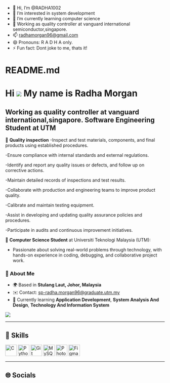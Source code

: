 - 👋 Hi, I’m @RADHA1002
- 👀 I’m interested in system development
- 🌱 I’m currently learning computer science
- 💞️ Working as quality controller at vanguard international semiconductor,singapore.
- 📫 radhamorgan96@gmail.com
- 😄 Pronouns: R A D H A only.
- ⚡ Fun fact: Dont joke to me, thats it!

# README.md
# Hi ![](https://user-images.githubusercontent.com/18350557/176309783-0785949b-9127-417c-8b55-ab5a4333674e.gif) My name is Radha Morgan

## Working as quality controller at vanguard international,singapore. Software Engineering Student at UTM  

🔹 **Quality inspection** 
-Inspect and test materials, components, and final products using established procedures.

-Ensure compliance with internal standards and external regulations.

-Identify and report any quality issues or defects, and follow up on corrective actions.

-Maintain detailed records of inspections and test results.

-Collaborate with production and engineering teams to improve product quality.

-Calibrate and maintain testing equipment.

-Assist in developing and updating quality assurance policies and procedures.

-Participate in audits and continuous improvement initiatives.
 

🔹 **Computer Science Student** at Universiti Teknologi Malaysia (UTM):  
- Passionate about solving real-world problems through technology, with hands-on experience in coding, debugging, and collaborative project work.


### 📍 About Me  
- 🌍 Based in **Stulang Laut, Johor, Malaysia**  
- ✉️ Contact: [sp-radha.morgan96@graduate.utm.my](mailto:radhamorgan96@gmail.com)  
- 🧠 Currently learning **Application Development**, **System Analysis And Design**, **Technology And Information System** 

<a href="https://www.github.com/RADHA1002" target="_blank"><img src="https://img.shields.io/github/followers/RADHA1002?logo=github&style=for-the-badge&color=0891b2&labelColor=1c1917" /></a>

---

## 🚀 Skills  

<p align="left">
  <a href="https://docs.microsoft.com/en-us/cpp/?view=msvc-170"><img src="https://raw.githubusercontent.com/danielcranney/readme-generator/main/public/icons/skills/c-colored.svg" width="36" height="36" alt="C" /></a>
  <a href="https://www.python.org/"><img src="https://raw.githubusercontent.com/danielcranney/readme-generator/main/public/icons/skills/python-colored.svg" width="36" height="36" alt="Python" /></a>
  <a href="https://git-scm.com/"><img src="https://raw.githubusercontent.com/danielcranney/readme-generator/main/public/icons/skills/git-colored.svg" width="36" height="36" alt="Git" /></a>
  <a href="https://www.mysql.com/"><img src="https://raw.githubusercontent.com/danielcranney/readme-generator/main/public/icons/skills/mysql-colored.svg" width="36" height="36" alt="MySQL" /></a>
  <a href="https://www.adobe.com/uk/products/photoshop.html"><img src="https://raw.githubusercontent.com/danielcranney/readme-generator/main/public/icons/skills/photoshop-colored.svg" width="36" height="36" alt="Photoshop" /></a>
  <a href="https://www.figma.com/"><img src="https://raw.githubusercontent.com/danielcranney/readme-generator/main/public/icons/skills/figma-colored.svg" width="36" height="36" alt="Figma" /></a>
</p>

---

## 🌐 Socials  

<!---
RADHA1002/RADHA1002 is a ✨ special ✨ repository because its `README.md` (this file) appears on your GitHub profile.
You can click the Preview link to take a look at your changes.
--->
